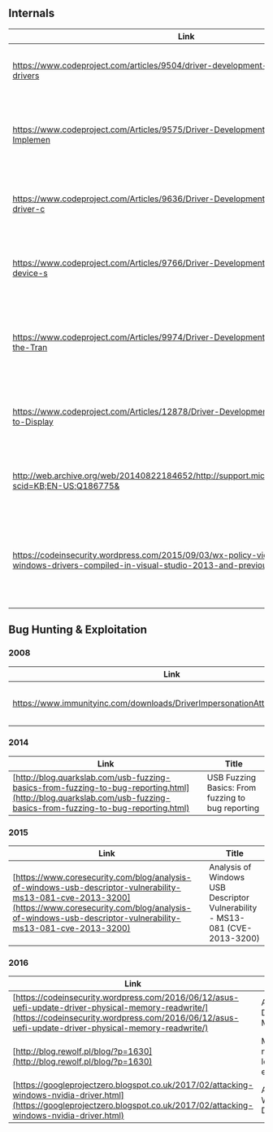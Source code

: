 ## Internals
| Link                                                                                       | Title                                              |
|--------------------------------------------------------------------------------------------|----------------------------------------------------|
| https://www.codeproject.com/articles/9504/driver-development-part-introduction-to-drivers  | Driver Development Part 1: Introduction to Drivers |  
| https://www.codeproject.com/Articles/9575/Driver-Development-Part-Introduction-to-Implemen | Driver Development Part 2: Introduction to Implementing IOCTLs |  
| https://www.codeproject.com/Articles/9636/Driver-Development-Part-Introduction-to-driver-c | Driver Development Part 3: Introduction to driver contexts |  
| https://www.codeproject.com/Articles/9766/Driver-Development-Part-Introduction-to-device-s | Driver Development Part 4: Introduction to device stacks |  
| https://www.codeproject.com/Articles/9974/Driver-Development-Part-Introduction-to-the-Tran | Driver Development Part 5: Introduction to the Transport Device Interface |  
| https://www.codeproject.com/Articles/12878/Driver-Development-Part-Introduction-to-Display | Driver Development Part 6: Introduction to Display Drivers |  
| http://web.archive.org/web/20140822184652/http://support.microsoft.com/default.aspx?scid=KB;EN-US;Q186775& | Tips for Windows NT Driver Developers -- Things to Avoid |  
| https://codeinsecurity.wordpress.com/2015/09/03/wx-policy-violation-affecting-all-windows-drivers-compiled-in-visual-studio-2013-and-previous/ | W^X policy violation affecting all Windows drivers compiled in Visual Studio 2013 and previous |  

## Bug Hunting & Exploitation

### 2008
| Link                                                                                       | Title                                              |
|--------------------------------------------------------------------------------------------|----------------------------------------------------|
| https://www.immunityinc.com/downloads/DriverImpersonationAttack_i2omgmt.pdf | I2OMGMT Driver Impersonation Attack |  

### 2014
| Link                                                                                       | Title                                              |
|--------------------------------------------------------------------------------------------|----------------------------------------------------|
| [http://blog.quarkslab.com/usb-fuzzing-basics-from-fuzzing-to-bug-reporting.html](http://blog.quarkslab.com/usb-fuzzing-basics-from-fuzzing-to-bug-reporting.html) | USB Fuzzing Basics: From fuzzing to bug reporting |

### 2015 
| Link                                                                                       | Title                                              |
|--------------------------------------------------------------------------------------------|----------------------------------------------------|
| [https://www.coresecurity.com/blog/analysis-of-windows-usb-descriptor-vulnerability-ms13-081-cve-2013-3200](https://www.coresecurity.com/blog/analysis-of-windows-usb-descriptor-vulnerability-ms13-081-cve-2013-3200) | Analysis of Windows USB Descriptor Vulnerability - MS13-081 (CVE-2013-3200) |

### 2016
| Link                                                                                       | Title                                              |
|--------------------------------------------------------------------------------------------|----------------------------------------------------|
| [https://codeinsecurity.wordpress.com/2016/06/12/asus-uefi-update-driver-physical-memory-readwrite/](https://codeinsecurity.wordpress.com/2016/06/12/asus-uefi-update-driver-physical-memory-readwrite/) | ASUS UEFI Update Driver Physical Memory Read/Write |  
| [http://blog.rewolf.pl/blog/?p=1630](http://blog.rewolf.pl/blog/?p=1630) | MSI ntiolib.sys/winio.sys local privilege escalation |  
| [https://googleprojectzero.blogspot.co.uk/2017/02/attacking-windows-nvidia-driver.html](https://googleprojectzero.blogspot.co.uk/2017/02/attacking-windows-nvidia-driver.html) 	| Attacking the Windows NVIDIA Driver |
